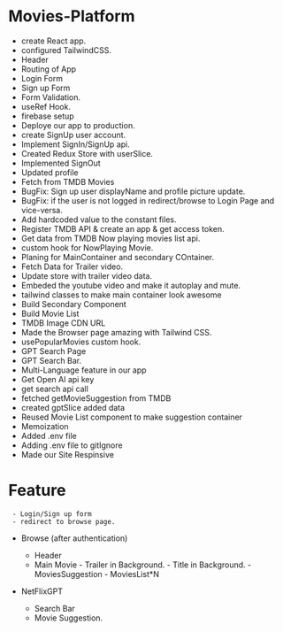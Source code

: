 
# Movies-Platform

- create React app.
- configured TailwindCSS.
- Header
- Routing of App
- Login Form
- Sign up Form
- Form Validation.
- useRef Hook.
- firebase setup
- Deploye our app to production.
- create SignUp user account.
- Implement SignIn/SignUp api.
- Created Redux Store with userSlice.
- Implemented SignOut 
- Updated profile
- Fetch from TMDB Movies
- BugFix: Sign up user displayName and profile picture update.
- BugFix: if the user is not logged in redirect/browse to Login Page and vice-versa.
- Add hardcoded value to the constant files.
- Register TMDB API & create an app & get access token.
- Get data from TMDB Now playing movies list api.
- custom hook for NowPlaying Movie.
- Planing for MainContainer and secondary COntainer.
- Fetch Data for Trailer video.
- Update store with trailer video data.
- Embeded the youtube video and make it autoplay and mute.
- tailwind classes to make main container look awesome
- Build Secondary Component
- Build Movie List
- TMDB Image CDN URL
- Made the Browser page amazing with Tailwind CSS.
- usePopularMovies custom hook.
- GPT Search Page
- GPT Search Bar.
- Multi-Language feature in our app
- Get Open AI api key
- get search api call
- fetched getMovieSuggestion from TMDB
- created gptSlice added data
- Reused Movie List component to make suggestion container
- Memoization 
- Added .env file
- Adding .env file to gitIgnore
- Made our Site Respinsive 


 



# Feature

     - Login/Sign up form
     - redirect to browse page.
 
- Browse (after authentication)
    - Header
    - Main Movie
           - Trailer in Background.
           - Title in Background.
           - MoviesSuggestion
                   - MoviesList*N

- NetFlixGPT
     - Search Bar
     - Movie Suggestion.
